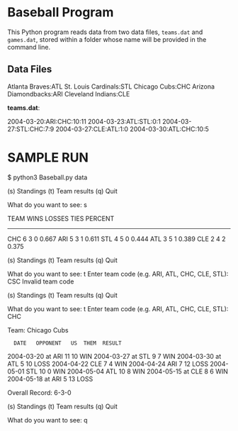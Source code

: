 # Baseball Program

This Python program reads data from two data files, `teams.dat` and `games.dat`, stored within a folder whose name will be provided in the command line.

## Data Files

Atlanta Braves:ATL
St. Louis Cardinals:STL
Chicago Cubs:CHC
Arizona Diamondbacks:ARI
Cleveland Indians:CLE

**teams.dat**:

2004-03-20:ARI:CHC:10:11
2004-03-23:ATL:STL:0:1
2004-03-27:STL:CHC:7:9
2004-03-27:CLE:ATL:1:0
2004-03-30:ATL:CHC:10:5

# SAMPLE RUN 

$ python3 Baseball.py data

(s) Standings
(t) Team results
(q) Quit

What do you want to see: s

TEAM                   WINS LOSSES   TIES PERCENT
-------------------- ------ ------ ------ -------
CHC                       6      3      0  0.667
ARI                       5      3      1  0.611
STL                       4      5      0  0.444
ATL                       3      5      1  0.389
CLE                       2      4      2  0.375

(s) Standings
(t) Team results
(q) Quit

What do you want to see: t
Enter team code (e.g. ARI, ATL, CHC, CLE, STL): CSC
Invalid team code

(s) Standings
(t) Team results
(q) Quit

What do you want to see: t
Enter team code (e.g. ARI, ATL, CHC, CLE, STL): CHC

Team: Chicago Cubs

      DATE   OPPONENT   US  THEM  RESULT
2004-03-20     at ARI   11    10     WIN
2004-03-27     at STL    9     7     WIN
2004-03-30     at ATL    5    10    LOSS
2004-04-22        CLE    7     4     WIN
2004-04-24        ARI    7    12    LOSS
2004-05-01        STL   10     0     WIN
2004-05-04        ATL   10     8     WIN
2004-05-15     at CLE    8     6     WIN
2004-05-18     at ARI    5    13    LOSS

Overall Record: 6-3-0

(s) Standings
(t) Team results
(q) Quit

What do you want to see: q


